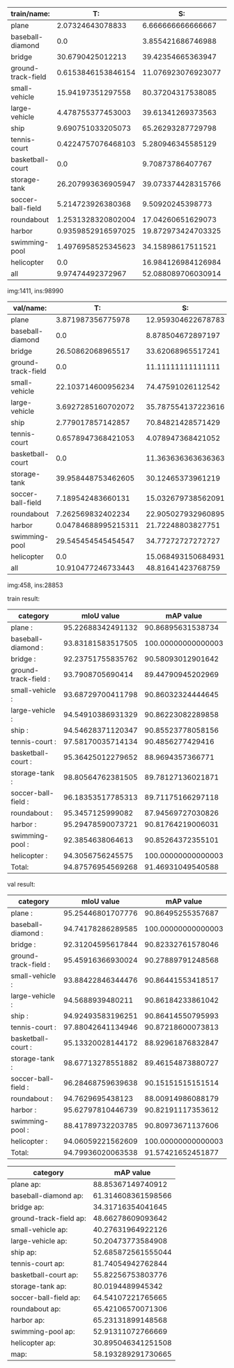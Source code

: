 
| train/name:            | T:                     | S:                     | M:                     | L:                     | Total |                 
| - | - | - | - | - | - |
| plane                  | 2.07324643078833       | 6.666666666666667      | 64.18373680943513      | 27.07635009310987      | 8055 |
| baseball-diamond       | 0.0                    | 3.855421686746988      | 54.45783132530121      | 41.68674698795181      | 415 |
| bridge                 | 30.6790425012213       | 39.42354665363947      | 26.868588177821202     | 3.0288226673180265     | 2047 |
| ground-track-field     | 0.6153846153846154     | 11.076923076923077     | 28.0                   | 60.30769230769231      | 325 |
| small-vehicle          | 15.94197351297558      | 80.37204317538085      | 3.6859833116435734     | 0.0                    | 26126 |
| large-vehicle          | 4.478755377453003      | 39.61341269373563      | 55.90783192881136      | 0.0                    | 16969 |
| ship                   | 9.690751033205073      | 65.26293287729798      | 23.884851075958387     | 1.1614650135385491     | 28068 |
| tennis-court           | 0.4224757076468103     | 5.280946345585129      | 38.86776510350655      | 55.42881284326151      | 2367 |
| basketball-court       | 0.0                    | 9.70873786407767       | 39.029126213592235     | 51.262135922330096     | 515 |
| storage-tank           | 26.207993636905947     | 39.073374428315766     | 30.02585006959634      | 4.692781865181945      | 5029 |
| soccer-ball-field      | 5.214723926380368      | 9.50920245398773       | 17.484662576687118     | 67.79141104294479      | 326 |
| roundabout             | 1.2531328320802004     | 17.04260651629073      | 68.92230576441102      | 12.781954887218046     | 399 |
| harbor                 | 0.9359852916597025     | 19.872973424703325     | 50.50977770349323      | 28.681263580143742     | 5983 |
| swimming-pool          | 1.4976958525345623     | 34.15898617511521      | 61.75115207373272      | 2.5921658986175116     | 1736 |
| helicopter             | 0.0                    | 16.984126984126984     | 75.39682539682539      | 7.619047619047619      | 630 |
| all                    | 9.97474492372967       | 52.088089706030914     | 31.03646833013436      | 6.900697040105061      | 98990 |

img:1411, ins:98990

| val/name:              | T:                     | S:                     | M:                     | L:                     | Total |                 
| - | - | - | - | - | - |
| plane                  | 3.871987356775978      | 12.959304622678783     | 43.22402212564204      | 39.9446858949032       | 2531 |
| baseball-diamond       | 0.0                    | 8.878504672897197      | 60.2803738317757       | 30.8411214953271       | 214 |
| bridge                 | 26.50862068965517      | 33.62068965517241      | 34.48275862068966      | 5.387931034482759      | 464 |
| ground-track-field     | 0.0                    | 11.11111111111111      | 34.02777777777778      | 54.861111111111114     | 144 |
| small-vehicle          | 22.103714600956234     | 74.47591026112542      | 3.4203751379183522     | 0.0                    | 5438 |
| large-vehicle          | 3.6927285160702072     | 35.787554137223616     | 60.51971734670618      | 0.0                    | 4387 |
| ship                   | 2.779017857142857      | 70.84821428571429      | 25.368303571428573     | 1.0044642857142858     | 8960 |
| tennis-court           | 0.6578947368421053     | 4.078947368421052      | 46.44736842105263      | 48.81578947368421      | 760 |
| basketball-court       | 0.0                    | 11.363636363636363     | 50.75757575757576      | 37.878787878787875     | 132 |
| storage-tank           | 39.958448753462605     | 30.12465373961219      | 28.42797783933518      | 1.4889196675900278     | 2888 |
| soccer-ball-field      | 7.189542483660131      | 15.032679738562091     | 20.915032679738562     | 56.86274509803921      | 153 |
| roundabout             | 7.262569832402234      | 22.905027932960895     | 61.452513966480446     | 8.379888268156424      | 179 |
| harbor                 | 0.04784688995215311    | 21.72248803827751      | 48.94736842105263      | 29.282296650717704     | 2090 |
| swimming-pool          | 29.545454545454547     | 34.77272727272727      | 34.31818181818182      | 1.3636363636363635     | 440 |
| helicopter             | 0.0                    | 15.068493150684931     | 45.205479452054796     | 39.726027397260275     | 73 |
| all                    | 10.910477246733443     | 48.81641423768759      | 31.66395175545004      | 8.60915676012893       | 28853 |

img:458, ins:28853

train result:

| category | mIoU value | mAP value |
| - | - | - |
| plane : |                  95.22688342491132  | 90.86895631538734  |
| baseball-diamond : |       93.83181583517505  | 100.00000000000003  |
| bridge : |                 92.23751755835762  | 90.58093012901642  |
| ground-track-field : |     93.7908705690414  | 89.44790945202969  |
| small-vehicle : |          93.68729700411798  | 90.86032324444645  |
| large-vehicle : |          94.54910386931329  | 90.86223082289858  |
| ship : |                   94.54628371120347  | 90.85523778058156  |
| tennis-court : |           97.58170035714134  | 90.4856277429416  |
| basketball-court : |       95.36425012279652  | 88.9694357366771  |
| storage-tank : |           98.80564762381505  | 89.78127136021871  |
| soccer-ball-field : |      96.18353517785313  | 89.71175166297118  |
| roundabout : |             95.3457125999082  | 87.94569727030826  |
| harbor : |                 95.29478590073721  | 90.81764219006031  |
| swimming-pool : |          92.3854638064613  | 90.85264372355101  |
| helicopter : |             94.3056756245575  | 100.00000000000003  |
| Total: |                   94.87576954569268  | 91.46931049540588  |

val result:

| category | mIoU value | mAP value |
| - | - | - |
| plane : |                  95.25446801707776  | 90.86495255357687  |
| baseball-diamond : |       94.74178286289585  | 100.00000000000003  |
| bridge : |                 92.31204595617844  | 90.82332761578046  |
| ground-track-field : |     95.45916366930024  | 90.27889791248568  |
| small-vehicle : |          93.88422846344476  | 90.86441553418517  |
| large-vehicle : |          94.5688939480211  | 90.86184233861042  |
| ship : |                   94.92493583196251  | 90.86414550795993  |
| tennis-court : |           97.88042641134946  | 90.87218600073813  |
| basketball-court : |       95.13320028144172  | 88.92961876832847  |
| storage-tank : |           98.67713278551882  | 89.46154873880727  |
| soccer-ball-field : |      96.28468759639638  | 90.15151515151514  |
| roundabout : |             94.7629695438123  | 88.00914986088179  |
| harbor : |                 95.62797810446739  | 90.82191117353612  |
| swimming-pool : |          88.41789732203785  | 90.80973671137606  |
| helicopter : |             94.06059221562609  | 100.00000000000003  |
| Total: |                   94.79936020063538  | 91.57421652451877  |

| category | mAP value |
| - | - |
| plane ap: |                88.85367149740912  |
| baseball-diamond ap: |     61.314608361598566  |
| bridge ap: |               34.31716354041645  |
| ground-track-field ap: |   48.66278609093642  |
| small-vehicle ap: |        40.27631964922126  |
| large-vehicle ap: |        50.20473773584908  |
| ship ap: |                 52.685872561555044  |
| tennis-court ap: |         81.74054942762844  |
| basketball-court ap: |     55.82256753803776  |
| storage-tank ap: |         80.0194489945342  |
| soccer-ball-field ap: |    64.54107221765665  |
| roundabout ap: |           65.42106570071306  |
| harbor ap: |               65.23131899148568  |
| swimming-pool ap: |        52.91311072766669  |
| helicopter ap: |           30.895046341251508  |
| map: |                   58.193289291730665  |
